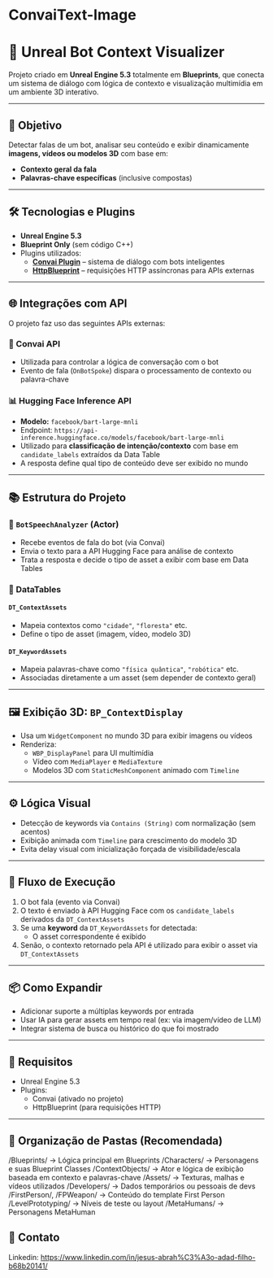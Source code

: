 # ConvaiText-Image
# 🔮 Unreal Bot Context Visualizer

Projeto criado em **Unreal Engine 5.3** totalmente em **Blueprints**, que conecta um sistema de diálogo com lógica de contexto e visualização multimídia em um ambiente 3D interativo.

---

## 🎯 Objetivo

Detectar falas de um bot, analisar seu conteúdo e exibir dinamicamente **imagens, vídeos ou modelos 3D** com base em:

- **Contexto geral da fala**
- **Palavras-chave específicas** (inclusive compostas)

---

## 🛠️ Tecnologias e Plugins

- **Unreal Engine 5.3**
- **Blueprint Only** (sem código C++)
- Plugins utilizados:
  - [**Convai Plugin**](https://www.convai.com/) – sistema de diálogo com bots inteligentes
  - [**HttpBlueprint**](https://www.unrealengine.com/marketplace/en-US/product/http-request-blueprints) – requisições HTTP assíncronas para APIs externas

---

## 🌐 Integrações com API

O projeto faz uso das seguintes APIs externas:

### 🤖 Convai API
- Utilizada para controlar a lógica de conversação com o bot
- Evento de fala (`OnBotSpoke`) dispara o processamento de contexto ou palavra-chave

### 📊 Hugging Face Inference API
- **Modelo:** `facebook/bart-large-mnli`
- Endpoint: `https://api-inference.huggingface.co/models/facebook/bart-large-mnli`
- Utilizado para **classificação de intenção/contexto** com base em `candidate_labels` extraídos da Data Table
- A resposta define qual tipo de conteúdo deve ser exibido no mundo

---

## 📚 Estrutura do Projeto

### 🎤 `BotSpeechAnalyzer` (Actor)

- Recebe eventos de fala do bot (via Convai)
- Envia o texto para a API Hugging Face para análise de contexto
- Trata a resposta e decide o tipo de asset a exibir com base em Data Tables

### 🧠 DataTables

#### `DT_ContextAssets`

- Mapeia contextos como `"cidade"`, `"floresta"` etc.
- Define o tipo de asset (imagem, vídeo, modelo 3D)

#### `DT_KeywordAssets`

- Mapeia palavras-chave como `"física quântica"`, `"robótica"` etc.
- Associadas diretamente a um asset (sem depender de contexto geral)

---

## 🖼️ Exibição 3D: `BP_ContextDisplay`

- Usa um `WidgetComponent` no mundo 3D para exibir imagens ou vídeos
- Renderiza:
  - `WBP_DisplayPanel` para UI multimídia
  - Vídeo com `MediaPlayer` e `MediaTexture`
  - Modelos 3D com `StaticMeshComponent` animado com `Timeline`

---

## ⚙️ Lógica Visual

- Detecção de keywords via `Contains (String)` com normalização (sem acentos)
- Exibição animada com `Timeline` para crescimento do modelo 3D
- Evita delay visual com inicialização forçada de visibilidade/escala

---

## 🔄 Fluxo de Execução

1. O bot fala (evento via Convai)
2. O texto é enviado à API Hugging Face com os `candidate_labels` derivados da `DT_ContextAssets`
3. Se uma **keyword** da `DT_KeywordAssets` for detectada:
   - O asset correspondente é exibido
4. Senão, o contexto retornado pela API é utilizado para exibir o asset via `DT_ContextAssets`

---

## 📦 Como Expandir

- Adicionar suporte a múltiplas keywords por entrada
- Usar IA para gerar assets em tempo real (ex: via imagem/vídeo de LLM)
- Integrar sistema de busca ou histórico do que foi mostrado

---

## 🧪 Requisitos

- Unreal Engine 5.3
- Plugins:
  - Convai (ativado no projeto)
  - HttpBlueprint (para requisições HTTP)

---

## 📂 Organização de Pastas (Recomendada)

/Blueprints/               → Lógica principal em Blueprints
/Characters/               → Personagens e suas Blueprint Classes
/ContextObjects/           → Ator e lógica de exibição baseada em contexto e palavras-chave
/Assets/                   → Texturas, malhas e vídeos utilizados
/Developers/               → Dados temporários ou pessoais de devs
/FirstPerson/, /FPWeapon/  → Conteúdo do template First Person
/LevelPrototyping/         → Níveis de teste ou layout
/MetaHumans/               → Personagens MetaHuman

## 📧 Contato

Linkedin: https://www.linkedin.com/in/jesus-abrah%C3%A3o-adad-filho-b68b20141/
